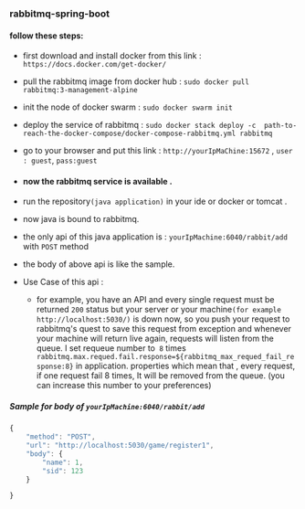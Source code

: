 ### rabbitmq-spring-boot

#### follow these steps:
- first download and install docker from this link : `https://docs.docker.com/get-docker/`
- pull the rabbitmq image from docker hub : `sudo docker pull rabbitmq:3-management-alpine`
- init the node of docker swarm : `sudo docker swarm init`
- deploy the service of rabbitmq : `sudo docker stack deploy -c  path-to-reach-the-docker-compose/docker-compose-rabbitmq.yml rabbitmq`
- go to your browser and put this link : `http://yourIpMaChine:15672` , `user : guest`, `pass:guest`
- #### now the rabbitmq service is available .

- run the repository`(java application)` in your ide or docker or tomcat .
- now java is bound to rabbitmq. 
- the only api of this java application is : `yourIpMachine:6040/rabbit/add` with `POST` method
- the body of above api is like the sample.
- Use Case of this api :
  - for example, you have an API and every single request must be returned `200` status but your server or your machine`(for example http://localhost:5030/)` is down now, so you push your request to rabbitmq's quest to save this request from exception and whenever your machine will return live again, requests will listen from the queue. I set requeue number to` 8` times` rabbitmq.max.requed.fail.response=${rabbitmq_max_requed_fail_response:8}` in application. properties which mean that , every  request, if one request fail 8 times, It will be removed from the queue. (you can increase this number to your preferences)


##### Sample for body of `yourIpMachine:6040/rabbit/add`
``` js
{
    "method": "POST",
    "url": "http://localhost:5030/game/register1",
    "body": {
        "name": 1,
        "sid": 123
    }

}



```

